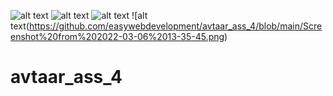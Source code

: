 ![alt text](https://github.com/easywebdevelopment/avtaar_ass_4/blob/main/Screenshot%20from%202022-03-06%2013-37-06.png)
![alt text](https://github.com/easywebdevelopment/avtaar_ass_4/blob/main/Screenshot%20from%202022-03-06%2013-36-27.png)
![alt text](https://github.com/easywebdevelopment/avtaar_ass_4/blob/main/Screenshot%20from%202022-03-06%2013-36-04.png)
![alt text(https://github.com/easywebdevelopment/avtaar_ass_4/blob/main/Screenshot%20from%202022-03-06%2013-35-45.png)
# avtaar_ass_4
